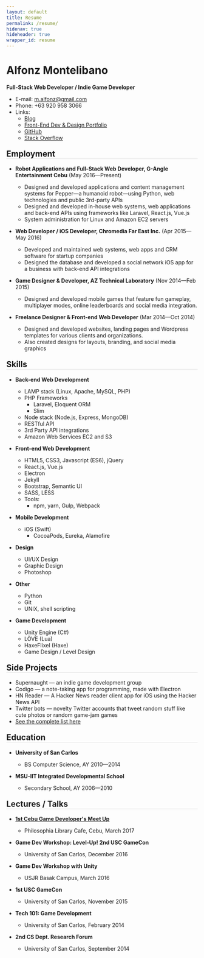 ```yaml
---
layout: default
title: Resume
permalink: /resume/
hidenav: true
hideheader: true
wrapper_id: resume
---
```


<style>
.wrapper {
	/*max-width: 100%;*/
	/*margin: 0 80px;*/
}

h2 {
	margin-top: 1em;
	border-bottom: 1px solid #ddd;
}
</style>

# Alfonz Montelibano
**Full-Stack Web Developer / Indie Game Developer**

- E-mail: [m.alfonz@gmail.com](mailto:m.alfonz@gmail.com)
- Phone: +63 920 958 3066
- Links:
	- [Blog](http://alphonsus.github.io)
	- [Front-End Dev & Design Portfolio](http://alphonsus.github.io/portfolio)
	- [GitHub](http://github.com/alfonzm)
	- [Stack Overflow](http://stackoverflow.com/users/4007220/alphonsus)

## Employment

- **Robot Applications and Full-Stack Web Developer, G-Angle Entertainment Cebu** (May 2016—Present)
  - Designed and developed applications and content management systems for Pepper—a humanoid robot—using Python, web technologies and public 3rd-party APIs
  - Designed and developed in-house web systems, web applications and back-end APIs using frameworks like Laravel, React.js, Vue.js
  - System administration for Linux and Amazon EC2 servers

- **Web Developer / iOS Developer, Chromedia Far East Inc.** (Apr 2015—May 2016)
  - Developed and maintained web systems, web apps and CRM software for startup companies
  - Designed the database and developed a social network iOS app for a business with back-end API integrations

- **Game Designer & Developer, AZ Technical Laboratory** (Nov 2014—Feb 2015)
  - Designed and developed mobile games that feature fun gameplay, multiplayer modes, online leaderboards and social media integration.

- **Freelance Designer & Front-end Web Developer** (Mar 2014—Oct 2014)
  - Designed and developed websites, landing pages and Wordpress templates for various clients and organizations.
  - Also created designs for layouts, branding, and social media graphics

## Skills

- **Back-end Web Development**
	- LAMP stack (Linux, Apache, MySQL, PHP)
	- PHP Frameworks
	  - Laravel, Eloquent ORM
	  - Slim
	- Node stack (Node.js, Express, MongoDB)
	- RESTful API
	- 3rd Party API integrations
	- Amazon Web Services EC2 and S3

- **Front-end Web Development**
	- HTML5, CSS3, Javascript (ES6), jQuery
	- React.js, Vue.js
	- Electron
	- Jekyll
	- Bootstrap, Semantic UI
	- SASS, LESS
	- Tools:
		- npm, yarn, Gulp, Webpack

- **Mobile Development**
  - iOS (Swift)
  	- CocoaPods, Eureka, Alamofire

- **Design**
  - UI/UX Design
  - Graphic Design
  - Photoshop
  
- **Other**
  - Python
  - Git
  - UNIX, shell scripting

- **Game Development**
  - Unity Engine (C#)
  - LÖVE (Lua)
  - HaxeFlixel (Haxe)
  - Game Design / Level Design
  
## Side Projects
- Supernaught — an indie game development group
- Codigo — a note-taking app for programming, made with Electron
- HN Reader — A Hacker News reader client app for iOS using the Hacker News API
- Twitter bots — novelty Twitter accounts that tweet random stuff like cute photos or random game-jam games
- [See the complete list here](http://alphonsus.github.io/projects)

## Education

- **University of San Carlos**
  - BS Computer Science, AY 2010—2014

- **MSU-IIT Integrated Developmental School**
  - Secondary School, AY 2006—2010

## Lectures / Talks

- **[1st Cebu Game Developer's Meet Up](https://www.meetup.com/CebuGameDev/events/238164546/)**
  - Philosophia Library Cafe, Cebu, March 2017

- **Game Dev Workshop: Level-Up! 2nd USC GameCon**
  - University of San Carlos, December 2016

- **Game Dev Workshop with Unity**
  - USJR Basak Campus, March 2016

- **1st USC GameCon**
  - University of San Carlos, November 2015

- **Tech 101: Game Development**
  - University of San Carlos, February 2014

- **2nd CS Dept. Research Forum**
  - University of San Carlos, September 2014
